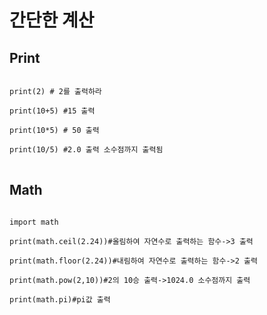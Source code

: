 간단한 계산
=================
Print
--------------------------
<pre>
<code>
print(2) # 2를 출력하라

print(10+5) #15 출력

print(10*5) # 50 출력

print(10/5) #2.0 출력 소수점까지 출력됨
</code>
</pre>


Math
-----------------------------
<pre>
<code>
import math

print(math.ceil(2.24))#올림하여 자연수로 출력하는 함수->3 출력

print(math.floor(2.24))#내림하여 자연수로 출력하는 함수->2 출력

print(math.pow(2,10))#2의 10승 출력->1024.0 소수점까지 출력

print(math.pi)#pi값 출력
</code>
</pre>
